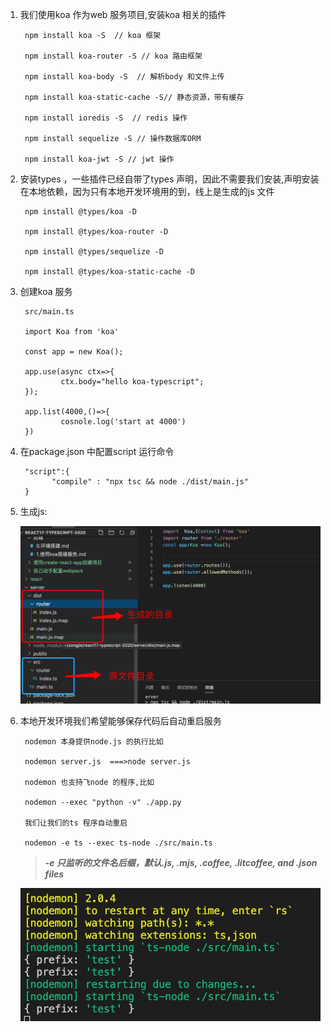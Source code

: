 1. 我们使用koa 作为web 服务项目,安装koa 相关的插件

        npm install koa -S  // koa 框架

        npm install koa-router -S // koa 路由框架

        npm install koa-body -S  // 解析body 和文件上传

        npm install koa-static-cache -S// 静态资源，带有缓存

        npm install ioredis -S  // redis 操作

        npm install sequelize -S // 操作数据库ORM

        npm install koa-jwt -S // jwt 操作

2. 安装types ，一些插件已经自带了types 声明，因此不需要我们安装,声明安装在本地依赖，因为只有本地开发环境用的到，线上是生成的js 文件

        npm install @types/koa -D
        
        npm install @types/koa-router -D

        npm install @types/sequelize -D

        npm install @types/koa-static-cache -D

3. 创建koa 服务

        src/main.ts

        import Koa from 'koa'

        const app = new Koa();

        app.use(async ctx=>{
                ctx.body="hello koa-typescript";
        });

        app.list(4000,()=>{
                cosnole.log('start at 4000')
        })

4. 在package.json 中配置script 运行命令

        "script":{
              "compile" : "npx tsc && node ./dist/main.js"
        }

5. 生成js:

   ![avatar](../../assets/ts-server.jpg)

6. 本地开发环境我们希望能够保存代码后自动重启服务

        nodemon 本身提供node.js 的执行比如

        nodemon server.js  ===>node server.js

        nodemon 也支持飞node 的程序,比如

        nodemon --exec "python -v" ./app.py

        我们让我们的ts 程序自动重启

        nodemon -e ts --exec ts-node ./src/main.ts

   >***-e 只监听的文件名后缀，默认.js, .mjs, .coffee, .litcoffee, and .json files***

   ![avatar](../../assets/nodemon.jpg)
